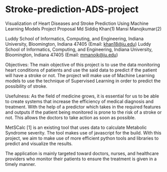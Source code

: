 # Stroke-prediction-ADS-project

Visualization of Heart Diseases and Stroke Prediction Using Machine Learning Models
Project Proposal
Md Siddiq Khan(1) Mansi Manojkumar(2)

Luddy School of Informatics, Computing, and Engineering, Indiana University, Bloomington, Indiana 47405 (Email: khan18@iu.edu)
Luddy School of Informatics, Computing, and Engineering, Indiana University, Bloomington, Indiana 47405 (Email: mmanojk@iu.edu)

Objectives:
The main objective of this project is to use the data monitoring heart conditions of patients and use the said data to predict if the patient will have a stroke or not. The project will make use of Machine Learning models to use the technique of Supervised Learning in order to predict the possibility of stroke. 

Usefulness:
As the field of medicine grows, it is essential for us to be able to create systems that increase the efficiency of medical diagnosis and treatment. With the help of a predictor which takes in the required features and outputs if the patient being monitored is prone to the risk of a stroke or not. This allows the doctors to take action as soon as possible. 

MetSCalc [1] is an existing tool that uses data to calculate Metabolic Syndrome severity. The tool makes use of javascript for the build. With this project, we aim to make use of more efficient python tools and libraries to predict and visualize the results. 

The application is mainly targeted toward doctors, nurses, and healthcare providers who monitor their patients to ensure the treatment is given in a timely manner. 
